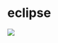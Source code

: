 # eclipse
<!--Integraçaõ da IDE Eclipse com GitHub --><img src="https://cdn.jsdelivr.net/gh/devicons/devicon/icons/java/java-original.svg" />

